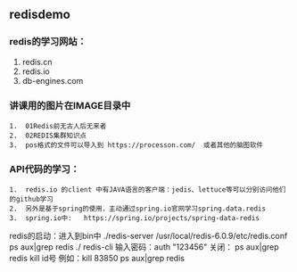 ## redisdemo
### redis的学习网站：
1.  redis.cn
2.  redis.io
3.  db-engines.com

###  讲课用的图片在IMAGE目录中
```
1.  01Redis前无古人后无来者
2.  02REDIS集群知识点
3.  pos格式的文件可以导入到 https://processon.com/  或者其他的脑图软件
```

###  API代码的学习：
```
1.  redis.io 的client 中有JAVA语言的客户端：jedis、lettuce等可以分别访问他们的github学习
2.  另外是基于spring的使用，主动通过spring.io官网学习spring.data.redis
3.  spring.io中:   https://spring.io/projects/spring-data-redis
```


redis的启动：进入到bin中  ./redis-server  /usr/local/redis-6.0.9/etc/redis.conf
ps aux|grep redis
./ redis-cli
输入密码：auth "123456"
关闭： ps aux|grep redis
kill id号    例如：kill 83850
ps aux|grep redis